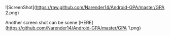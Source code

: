 ![ScreenShot](https://raw.github.com/Narender14/Android-GPA/master/GPA 2.png)   

Another screen shot can be scene [HERE](https://github.com/Narender14/Android-GPA/master/GPA 1.png)
